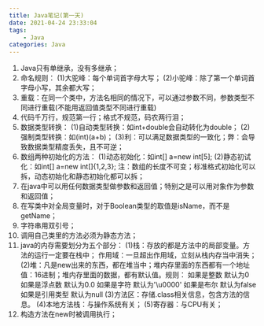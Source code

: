 ```yaml
---
title: Java笔记(第一天)
date: 2021-04-24 23:33:04
tags:
    - Java
categories: Java
---
```

1. Java只有单继承，没有多继承；
2. 命名规则：
   (1)大驼峰：每个单词首字母大写；
   (2)小驼峰：除了第一个单词首字母小写，其余都大写；
3. 重载：在同一个类中，方法名相同的情况下，可以通过参数不同，参数类型不同进行重载(不能用返回值类型不同进行重载)
4. 代码千万行，规范第一行；格式不规范，码农两行泪；
5. 数据类型转换：
   (1)自动类型转换：如int+double会自动转化为double；
   (2)强制类型转换：如(int)(a+b)；
   (3)利：可以满足数据类型的一致化；弊：会导致数据类型精度丢失，且不可逆；
6. 数组两种初始化的方法：
   (1)动态初始化：如int[] a=new int[5];
   (2)静态初试化：如int[] a=new int[]{1,2,3};
   注：数组的长度不可变；标准格式初始化可以拆，动态初始化和静态初始化都可以拆；
7. 在java中可以用任何数据类型做参数和返回值；特别之是可以用对象作为参数和返回值；
8. 在写类中对全局变量时，对于Boolean类型的取值是isName，而不是getName；
9. 字符串用双引号；
10. 调用自己类里的方法必须为静态方法；
11. java的内存需要划分为五个部分：
    (1)栈：存放的都是方法中的局部变量。方法的运行一定要在栈中；
    作用域：一旦超出作用域，立刻从栈内存当中消失；
    (2)堆：凡是new出来的东西，都在堆当中；堆内存里面的东西都有一个地址值：16进制；堆内存里面的数据，都有默认值。规则：
    如果是整数       默认为0
    如果是浮点数     默认为0.0
    如果是字符       默认为'\u0000'
    如果是布尔       默认为false
    如果是引用类型   默认为null
    (3)方法区：存储.class相关信息，包含方法的信息。
    (4)本地方法栈：与操作系统有关；
    (5)寄存器：与CPU有关；
12. 构造方法在new时被调用执行；

